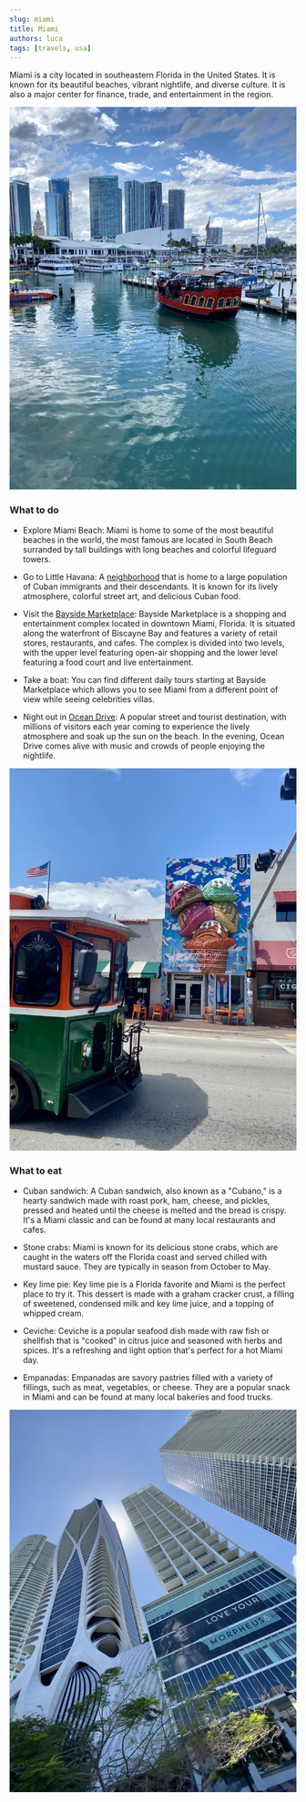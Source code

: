 ```yaml
---
slug: miami
title: Miami
authors: luca
tags: [travels, usa]
---
```


Miami is a city located in southeastern Florida in the United States. It is known for its beautiful beaches, vibrant nightlife, and diverse culture. It is also a major center for finance, trade, and entertainment in the region.

<!--truncate-->

![Miami](./primary.jpg)

### What to do
- Explore Miami Beach: Miami is home to some of the most beautiful beaches in the world, the most famous are located in South Beach surranded by tall buildings with long beaches and colorful lifeguard towers.

- Go to Little Havana: A [neighborhood](https://goo.gl/maps/sQYiAEAcbixdBhNk6) that is home to a large population of Cuban immigrants and their descendants. It is known for its lively atmosphere, colorful street art, and delicious Cuban food.

- Visit the [Bayside Marketplace](https://goo.gl/maps/8WZ5JXpTXnPG22Bd6): Bayside Marketplace is a shopping and entertainment complex located in downtown Miami, Florida. It is situated along the waterfront of Biscayne Bay and features a variety of retail stores, restaurants, and cafes. The complex is divided into two levels, with the upper level featuring open-air shopping and the lower level featuring a food court and live entertainment.
  
- Take a boat: You can find different daily tours starting at Bayside Marketplace which allows you to see Miami from a different point of view while seeing celebrities villas.

- Night out in [Ocean Drive](https://goo.gl/maps/S1nUxcbu2cCzXobA6): A popular street and tourist destination, with millions of visitors each year coming to experience the lively atmosphere and soak up the sun on the beach. In the evening, Ocean Drive comes alive with music and crowds of people enjoying the nightlife.

![Little Havana](./secondary.jpg)

### What to eat
- Cuban sandwich: A Cuban sandwich, also known as a "Cubano," is a hearty sandwich made with roast pork, ham, cheese, and pickles, pressed and heated until the cheese is melted and the bread is crispy. It's a Miami classic and can be found at many local restaurants and cafes.

- Stone crabs: Miami is known for its delicious stone crabs, which are caught in the waters off the Florida coast and served chilled with mustard sauce. They are typically in season from October to May.

- Key lime pie: Key lime pie is a Florida favorite and Miami is the perfect place to try it. This dessert is made with a graham cracker crust, a filling of sweetened, condensed milk and key lime juice, and a topping of whipped cream.

- Ceviche: Ceviche is a popular seafood dish made with raw fish or shellfish that is "cooked" in citrus juice and seasoned with herbs and spices. It's a refreshing and light option that's perfect for a hot Miami day.

- Empanadas: Empanadas are savory pastries filled with a variety of fillings, such as meat, vegetables, or cheese. They are a popular snack in Miami and can be found at many local bakeries and food trucks.

![Skyscrapers](./third.jpg)